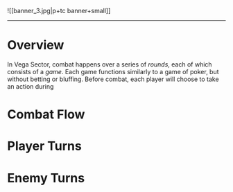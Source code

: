 ![[banner_3.jpg|p+tc banner+small]]
____
# Overview
In Vega Sector, combat happens over a series of *rounds*, each of which consists of a *game*. Each game functions similarly to a game of poker, but without betting or bluffing. Before combat, each player will choose to take an action during 

# Combat Flow


# Player Turns

# Enemy Turns